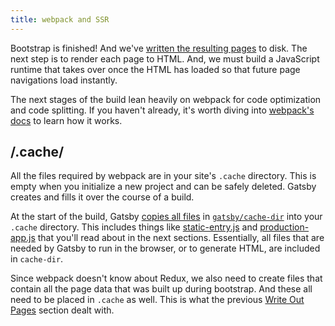 ```yaml
---
title: webpack and SSR
---
```


Bootstrap is finished! And we've [written the resulting pages](/docs/write-pages/) to disk. The next step is to render each page to HTML. And, we must build a JavaScript runtime that takes over once the HTML has loaded so that future page navigations load instantly.

The next stages of the build lean heavily on webpack for code optimization and code splitting. If you haven't already, it's worth diving into [webpack's docs](https://webpack.js.org/guides/) to learn how it works.

## /.cache/

All the files required by webpack are in your site's `.cache` directory. This is empty when you initialize a new project and can be safely deleted. Gatsby creates and fills it over the course of a build.

At the start of the build, Gatsby [copies all files](https://github.com/gatsbyjs/gatsby/blob/master/packages/gatsby/src/bootstrap/index.js#L191) in [`gatsby/cache-dir`](https://github.com/gatsbyjs/gatsby/tree/master/packages/gatsby/cache-dir) into your `.cache` directory. This includes things like [static-entry.js](https://github.com/gatsbyjs/gatsby/blob/master/packages/gatsby/cache-dir/static-entry.js) and [production-app.js](https://github.com/gatsbyjs/gatsby/blob/master/packages/gatsby/cache-dir/production-app.js) that you'll read about in the next sections. Essentially, all files that are needed by Gatsby to run in the browser, or to generate HTML, are included in `cache-dir`.

Since webpack doesn't know about Redux, we also need to create files that contain all the page data that was built up during bootstrap. And these all need to be placed in `.cache` as well. This is what the previous [Write Out Pages](/docs/write-pages/) section dealt with.
